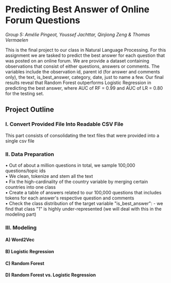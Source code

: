 # Predicting Best Answer of Online Forum Questions

*Group 5: Amélie Pingeot, Youssef Jachttar, Qinjiong Zeng & Thomas Vermaelen* 

This is the final project to our class in Natural Language Processing. For this assignment we are tasked to predict the best answer 
for each question that was posted on an online forum. We are provide a dataset containing observations that consist of either questions, answers or comments. 
The variables include the observation id, parent id (for answer and comments only), the text, is_best_answer, category, date, just to name a few. 
Our final results reveal that Random Forest outperforms Logistic Regression in predicting the best answer, where AUC of RF = 0.99 and AUC of LR = 0.80 for the testing set.  

## Project Outline

### I. Convert Provided File Into Readable CSV File

This part consists of consolidating the text files that were provided into a single csv file 

### II. Data Preparation

• Out of about a million questions in total, we sample 100,000 questions/topic ids  
• We clean, tokenize and stem all the text  
• Fix the high-cardinality of the country variable by merging certain countries into one class  
• Create a table of answers related to our 100,000 questions that includes tokens for each answer's respective question and comments  
• Check the class distribution of the target variable "is_best_answer":
    - we find that class "1" is highly under-represented (we will deal with this in the modeling part)  


### III. Modeling

#### A) Word2Vec

#### B) Logistic Regression

#### C) Random Forest

#### D) Random Forest vs. Logistic Regression
